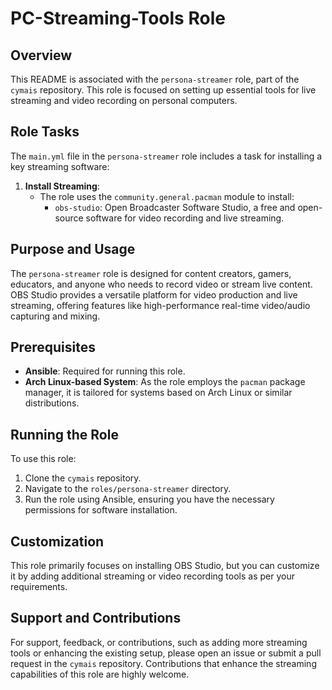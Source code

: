 # PC-Streaming-Tools Role

## Overview
This README is associated with the `persona-streamer` role, part of the `cymais` repository. This role is focused on setting up essential tools for live streaming and video recording on personal computers.

## Role Tasks
The `main.yml` file in the `persona-streamer` role includes a task for installing a key streaming software:

1. **Install Streaming**:
   - The role uses the `community.general.pacman` module to install:
     - `obs-studio`: Open Broadcaster Software Studio, a free and open-source software for video recording and live streaming.

## Purpose and Usage
The `persona-streamer` role is designed for content creators, gamers, educators, and anyone who needs to record video or stream live content. OBS Studio provides a versatile platform for video production and live streaming, offering features like high-performance real-time video/audio capturing and mixing.

## Prerequisites
- **Ansible**: Required for running this role.
- **Arch Linux-based System**: As the role employs the `pacman` package manager, it is tailored for systems based on Arch Linux or similar distributions.

## Running the Role
To use this role:
1. Clone the `cymais` repository.
2. Navigate to the `roles/persona-streamer` directory.
3. Run the role using Ansible, ensuring you have the necessary permissions for software installation.

## Customization
This role primarily focuses on installing OBS Studio, but you can customize it by adding additional streaming or video recording tools as per your requirements.

## Support and Contributions
For support, feedback, or contributions, such as adding more streaming tools or enhancing the existing setup, please open an issue or submit a pull request in the `cymais` repository. Contributions that enhance the streaming capabilities of this role are highly welcome.